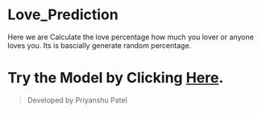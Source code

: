 # Love_Prediction
Here we are Calculate the love percentage how much you lover or anyone loves you.
Its is bascially generate random percentage.

# Try the Model by Clicking [Here](https://priyanshupatel02.github.io/Fictional_Appearance/).
> Developed by Priyanshu Patel
